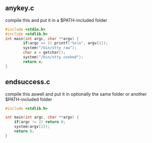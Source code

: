 ## anykey.c
compile this and put it in a $PATH-included folder
```c
#include <stdio.h>
#include <stdlib.h>
int main(int argc, char **argv) {
        if(argc >= 2) printf("%s\n", argv[1]);
        system("/bin/stty raw");
        char x = getchar();
        system("/bin/stty cooked");
        return x;
}
```

## endsuccess.c
compile this aswell and put it in optionally the same folder or another $PATH-included folder
```c
#include <stdlib.h>

int main(int argc, char **argv) {
    if(argc != 2) return 0;
    system(argv[1]);
    return 0;
}
```